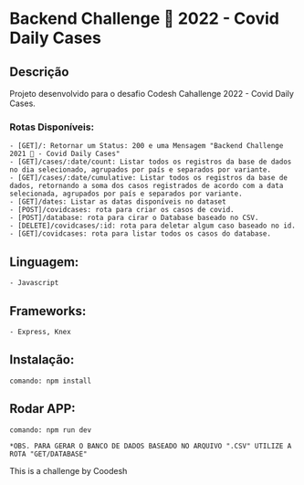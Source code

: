 # Backend Challenge 🏅 2022 - Covid Daily Cases

## Descrição
Projeto desenvolvido para o desafio Codesh Cahallenge 2022 - Covid Daily Cases.

### Rotas Disponíveis:
    - [GET]/: Retornar um Status: 200 e uma Mensagem "Backend Challenge 2021 🏅 - Covid Daily Cases"
    - [GET]/cases/:date/count: Listar todos os registros da base de dados no dia selecionado, agrupados por país e separados por variante.
    - [GET]/cases/:date/cumulative: Listar todos os registros da base de dados, retornando a soma dos casos registrados de acordo com a data selecionada, agrupados por país e separados por variante.
    - [GET]/dates: Listar as datas disponíveis no dataset
    - [POST]/covidcases: rota para criar os casos de covid.
    - [POST]/database: rota para cirar o Database baseado no CSV.
    - [DELETE]/covidcases/:id: rota para deletar algum caso baseado no id.
    - [GET]/covidcases: rota para listar todos os casos do database.

## Linguagem:
    - Javascript
## Frameworks:
    - Express, Knex

## Instalação:
    comando: npm install

## Rodar APP:
    comando: npm run dev

    *OBS. PARA GERAR O BANCO DE DADOS BASEADO NO ARQUIVO ".CSV" UTILIZE A ROTA "GET/DATABASE"

This is a challenge by Coodesh